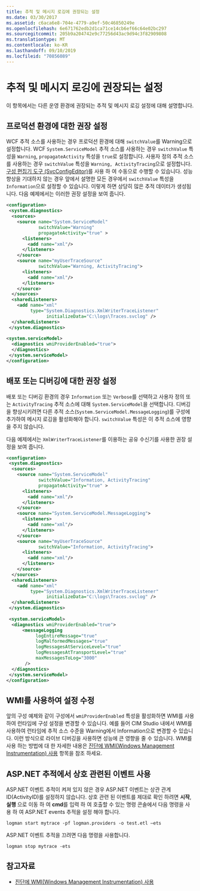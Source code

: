 ```yaml
---
title: 추적 및 메시지 로깅에 권장되는 설정
ms.date: 03/30/2017
ms.assetid: c6aca6e8-704e-4779-a9ef-50c46850249e
ms.openlocfilehash: 6e671762edb2d1ca71ce14cb6ef66c64e02bc297
ms.sourcegitcommit: 205b9a204742e9c77256d43ac9d94c3f82909808
ms.translationtype: MT
ms.contentlocale: ko-KR
ms.lasthandoff: 09/10/2019
ms.locfileid: "70856089"
---
```

# <a name="recommended-settings-for-tracing-and-message-logging"></a>추적 및 메시지 로깅에 권장되는 설정
이 항목에서는 다른 운영 환경에 권장되는 추적 및 메시지 로깅 설정에 대해 설명합니다.  
  
## <a name="recommended-settings-for-a-production-environment"></a>프로덕션 환경에 대한 권장 설정  
 WCF 추적 소스를 사용하는 경우 프로덕션 환경에 대해 `switchValue`를 Warning으로 설정합니다. WCF `System.ServiceModel` 추적 소스를 사용하는 경우 `switchValue` 특성을 `Warning`, `propagateActivity` 특성을 `true`로 설정합니다. 사용자 정의 추적 소스를 사용하는 경우 `switchValue` 특성을 `Warning, ActivityTracing`으로 설정합니다. [구성 편집기 도구 (SvcConfigEditor)](../../../../../docs/framework/wcf/configuration-editor-tool-svcconfigeditor-exe.md)를 사용 하 여 수동으로 수행할 수 있습니다. 성능 향상을 기대하지 않는 경우 앞에서 설명한 모든 경우에서 `switchValue` 특성을 `Information`으로 설정할 수 있습니다. 이렇게 하면 상당히 많은 추적 데이터가 생성됩니다. 다음 예제에서는 이러한 권장 설정을 보여 줍니다.  
  
```xml  
<configuration>  
 <system.diagnostics>  
  <sources>  
    <source name="System.ServiceModel"  
            switchValue="Warning"  
            propagateActivity="true" >  
      <listeners>  
        <add name="xml"/>  
      </listeners>  
    </source>  
    <source name="myUserTraceSource"  
            switchValue="Warning, ActivityTracing">  
      <listeners>  
        <add name="xml"/>  
      </listeners>  
    </source>  
  </sources>  
  <sharedListeners>  
    <add name="xml"  
         type="System.Diagnostics.XmlWriterTraceListener"  
               initializeData="C:\logs\Traces.svclog" />  
  </sharedListeners>  
 </system.diagnostics>  
  
<system.serviceModel>  
  <diagnostics wmiProviderEnabled="true">  
  </diagnostics>  
 </system.serviceModel>  
</configuration>  
```  
  
## <a name="recommended-settings-for-deployment-or-debugging"></a>배포 또는 디버깅에 대한 권장 설정  
 배포 또는 디버깅 환경의 경우 `Information` 또는 `Verbose`를 선택하고 사용자 정의 또는 `ActivityTracing` 추적 소스에 대해 `System.ServiceModel`을 선택합니다. 디버깅을 향상시키려면 다른 추적 소스(`System.ServiceModel.MessageLogging`)를 구성에 추가하여 메시지 로깅을 활성화해야 합니다. `switchValue` 특성은 이 추적 소스에 영향을 주지 않습니다.  
  
 다음 예제에서는 `XmlWriterTraceListener`를 이용하는 공유 수신기를 사용한 권장 설정을 보여 줍니다.  
  
```xml  
<configuration>  
 <system.diagnostics>  
  <sources>  
    <source name="System.ServiceModel"  
            switchValue="Information, ActivityTracing"  
            propagateActivity="true" >  
      <listeners>  
        <add name="xml"/>  
      </listeners>  
    </source>  
    <source name="System.ServiceModel.MessageLogging">  
      <listeners>  
        <add name="xml"/>  
      </listeners>  
    </source>  
    <source name="myUserTraceSource"  
            switchValue="Information, ActivityTracing">  
      <listeners>  
        <add name="xml"/>  
      </listeners>  
    </source>  
  </sources>  
  <sharedListeners>  
    <add name="xml"  
         type="System.Diagnostics.XmlWriterTraceListener"  
               initializeData="C:\logs\Traces.svclog" />  
  </sharedListeners>  
 </system.diagnostics>  
  
 <system.serviceModel>  
  <diagnostics wmiProviderEnabled="true">  
      <messageLogging   
           logEntireMessage="true"   
           logMalformedMessages="true"  
           logMessagesAtServiceLevel="true"   
           logMessagesAtTransportLevel="true"  
           maxMessagesToLog="3000"   
       />  
  </diagnostics>  
 </system.serviceModel>  
</configuration>  
```  
  
## <a name="using-wmi-to-modify-settings"></a>WMI를 사용하여 설정 수정  
 앞의 구성 예제와 같이 구성에서 `wmiProviderEnabled` 특성을 활성화하면 WMI를 사용하여 런타임에 구성 설정을 변경할 수 있습니다. 예를 들어 CIM Studio 내에서 WMI를 사용하여 런타임에 추적 소스 수준을 Warning에서 Information으로 변경할 수 있습니다. 이런 방식으로 라이브 디버깅을 사용하면 성능에 큰 영향을 줄 수 있습니다. WMI를 사용 하는 방법에 대 한 자세한 내용은 [진단에 WMI(Windows Management Instrumentation) 사용](../../../../../docs/framework/wcf/diagnostics/wmi/index.md) 항목을 참조 하세요.  
  
## <a name="enable-correlated-events-in-aspnet-tracing"></a>ASP.NET 추적에서 상호 관련된 이벤트 사용  
 ASP.NET 이벤트 추적이 켜져 있지 않은 경우 ASP.NET 이벤트는 상관 관계 ID(ActivityID)를 설정하지 않습니다. 상호 관련 된 이벤트를 제대로 확인 하려면 **시작**, **실행** 으로 이동 하 여 **cmd**를 입력 하 여 호출할 수 있는 명령 콘솔에서 다음 명령을 사용 하 여 ASP.NET events 추적을 설정 해야 합니다.  
  
```console  
logman start mytrace -pf logman.providers -o test.etl –ets  
```  
  
 ASP.NET 이벤트 추적을 끄려면 다음 명령을 사용합니다.  
  
```console
logman stop mytrace -ets  
```  
  
## <a name="see-also"></a>참고자료

- [진단에 WMI(Windows Management Instrumentation) 사용](../../../../../docs/framework/wcf/diagnostics/wmi/index.md)
